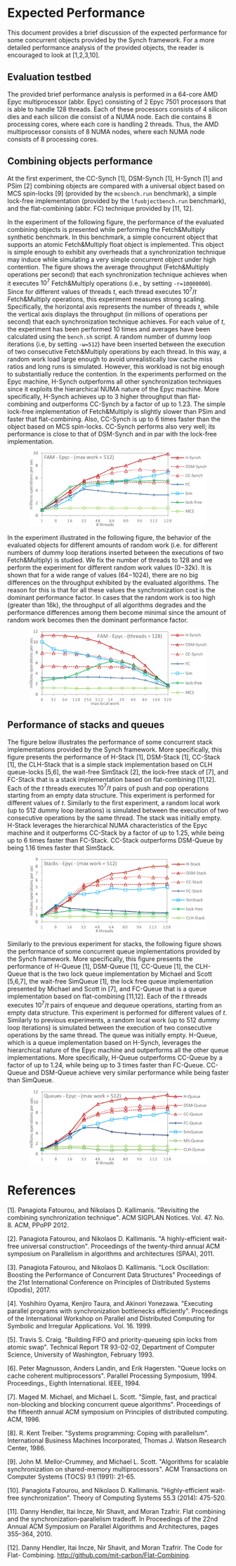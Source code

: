# Expected Performance

This document provides a brief discussion of the expected performance for some concurrent objects provided by the Synch framework. For a more detailed performance analysis of the provided objects, the reader is encouraged to look at [1,2,3,10].

## Evaluation testbed

The provided brief performance analysis is performed  in a 64-core AMD Epyc multiprocessor (abbr. Epyc) consisting of 2 Epyc 7501 processors that is able to handle 128 threads. Each of these processors consists of 4 silicon dies and each silicon die consist of a NUMA node. Each die contains $8$ processing cores, where each core is handling 2 threads. Thus, the AMD multiprocessor consists of 8 NUMA nodes, where each NUMA node consists of 8 processing cores.

## Combining objects performance

At the first experiment, the CC-Synch [1], DSM-Synch [1], H-Synch [1] and PSim [2] combining objects are compared with a universal object based on MCS spin-locks [9] (provided by the `mcsbench.run` benchmark), a simple lock-free implementation (provided by the `lfuobjectbench.run` benchmark), and the flat-combining (abbr. FC) technique provided by [11, 12].

In the experiment of the following figure, the performance of the evaluated combining objects is presented while performing the Fetch&Multiply synthetic benchmark. In this benchmark, a simple concurrent object that supports an atomic Fetch&Multiply float object is implemented. This object is simple enough to exhibit any overheads that a synchronization technique may induce while simulating a very simple concurrent object under high contention. The figure shows the average throughput (Fetch&Multiply operations per second) that each synchronization technique achieves when it executes $10^7$ Fetch&Multiply operations (i.e., by setting `-r=10000000`). Since for different values of threads $t$, each thread executes  $10^7/t$ Fetch&Multiply operations, this experiment measures strong scaling. Specifically, the horizontal axis represents the number of threads $t$, while the vertical axis displays the throughput (in millions of operations per second) that each synchronization technique achieves. For each value of $t$, the experiment has been performed 10 times and averages have been calculated using the `bench.sh` script. A random number of dummy loop iterations (i.e, by setting `-w=512`) have been inserted between the execution of two consecutive Fetch&Multiply operations by each thread. In this way, a random work load large enough to avoid unrealistically low cache miss ratios and long runs is simulated. However, this workload is not big enough to substantially reduce the contention. In the experiments performed on the Epyc machine, H-Synch outperforms all other synchronization techniques since it exploits the hierarchical NUMA nature of the Epyc machine. More specifically, H-Synch achieves up to $3$ higher throughput than flat-combining and outperforms CC-Synch by a factor of up to $1.23$. The simple lock-free implementation of Fetch&Multiply is slightly slower than PSim and faster that flat-combining. Also, CC-Synch is up to $6$ times faster than the object based on MCS spin-locks. CC-Synch performs also very well; its performance is close to that of DSM-Synch and in par with the lock-free implementation.

<p align="center">
    <img src="resources/fam_epyc_w512.png" width="80%">
</p>

In the experiment illustrated in the following figure, the behavior of the evaluated objects for different amounts of random work (i.e. for different numbers of dummy loop iterations inserted between the executions of two Fetch&Multiply) is studied. We fix the number of threads to $128$ and we perform the experiment for different random work values (0−32k). It is shown that for a wide range of values (64−1024), there are no big differences on the throughput exhibited by the evaluated algorithms. The reason for this is that for all these values the synchronization cost is the dominant performance factor. In cases that the random work is too high (greater than 16k), the throughput of all algorithms degrades and the performance differences among them become minimal since the amount of random work becomes then the dominant performance factor.

<p align="center">
    <img src="resources/fam_epyc_local_work.png" width="80%">
</p>

## Performance of stacks and queues

The figure below illustrates the performance of some concurrent stack implementations provided by the Synch framework. More specifically, this figure presents the performance of H-Stack [1], DSM-Stack [1], CC-Stack [1], the CLH-Stack that is a simple stack implementation based on CLH queue-locks [5,6], the wait-free SimStack [2], the lock-free stack of [7], and FC-Stack that is a stack implementation based on flat-combining [11,12]. Each of the $t$ threads executes $10^7/t$ pairs of push and pop operations starting from an empty data structure. This experiment is performed for different values of $t$. Similarly to the first experiment, a random local work (up to $512$ dummy loop iterations) is simulated between the execution of two consecutive operations by the same thread. The stack was initially empty. H-Stack leverages the hierarchical NUMA characteristics of the Epyc machine and it outperforms CC-Stack by a factor of up to $1.25$, while being up to $6$ times faster than FC-Stack. CC-Stack outperforms DSM-Queue by being $1.16$ times faster that SimStack.

<p align="center">
    <img src="resources/stacks_epyc_w512.png" width="80%">
</p>

Similarly to the previous experiment for stacks, the following figure shows the performance of some concurrent queue implementations provided by the Synch framework. More specifically, this figure presents the performance of H-Queue [1], DSM-Queue [1], CC-Queue [1], the CLH-Queue that is the two lock queue implementation by Michael and Scott [5,6,7], the wait-free SimQueue [1], the lock free queue implementation presented by Michael and Scott in [7], and FC-Queue that is a queue implementation based on flat-combining [11,12]. Each of the $t$ threads executes $10^7/t$ pairs of enqueue and dequeue operations, starting from an empty data structure. This experiment is performed for different values of $t$. Similarly to previous experiments, a random local work (up to $512$ dummy loop iterations) is simulated between the execution of two consecutive operations by the same thread. The queue was initially empty. H-Queue, which is a queue implementation based on H-Synch, leverages the hierarchical nature of the Epyc machine and outperforms all the other queue implementations. More specifically, H-Queue outperforms CC-Queue by a factor of up to $1.24$, while being up to $3$ times faster than FC-Queue. CC-Queue and DSM-Queue achieve very similar performance while being faster than SimQueue.

<p align="center">
    <img src="resources/queues_epyc_w512.png" width="80%">
</p>

# References

[1]. Panagiota Fatourou, and Nikolaos D. Kallimanis. "Revisiting the combining synchronization technique". ACM SIGPLAN Notices. Vol. 47. No. 8. ACM, PPoPP 2012.

[2]. Panagiota Fatourou, and Nikolaos D. Kallimanis. "A highly-efficient wait-free universal construction". Proceedings of the twenty-third annual ACM symposium on Parallelism in algorithms and architectures (SPAA), 2011.

[3]. Panagiota Fatourou, and Nikolaos D. Kallimanis. "Lock Oscillation: Boosting the Performance of Concurrent Data Structures" Proceedings of the 21st International Conference on Principles of Distributed Systems (Opodis), 2017.

[4]. Yoshihiro Oyama, Kenjiro Taura, and Akinori Yonezawa. "Executing parallel programs with synchronization bottlenecks efficiently". Proceedings of the International Workshop on Parallel and Distributed Computing for Symbolic and Irregular Applications. Vol. 16. 1999.

[5]. Travis S. Craig. "Building FIFO and priority-queueing spin locks from atomic swap". Technical Report TR 93-02-02, Department of Computer Science, University of Washington, February 1993.

[6]. Peter Magnusson, Anders Landin, and Erik Hagersten. "Queue locks on cache coherent multiprocessors". Parallel Processing Symposium, 1994. Proceedings., Eighth International. IEEE, 1994.

[7]. Maged M. Michael, and Michael L. Scott. "Simple, fast, and practical non-blocking and blocking concurrent queue algorithms". Proceedings of the fifteenth annual ACM symposium on Principles of distributed computing. ACM, 1996.

[8]. R. Kent Treiber. "Systems programming: Coping with parallelism". International Business Machines Incorporated, Thomas J. Watson Research Center, 1986.

[9]. John M. Mellor-Crummey, and Michael L. Scott. "Algorithms for scalable synchronization on shared-memory multiprocessors". ACM Transactions on Computer Systems (TOCS) 9.1 (1991): 21-65.

[10]. Panagiota Fatourou, and Nikolaos D. Kallimanis. "Highly-efficient wait-free synchronization". Theory of Computing Systems 55.3 (2014): 475-520.

[11]. Danny Hendler, Itai Incze, Nir Shavit, and Moran Tzafrir. Flat combining and
the synchronization-parallelism tradeoff. In Proceedings of the 22nd Annual ACM
Symposium on Parallel Algorithms and Architectures, pages 355–364, 2010.

[12]. Danny Hendler, Itai Incze, Nir Shavit, and Moran Tzafrir. The Code for Flat-
Combining. http://github.com/mit-carbon/Flat-Combining.

